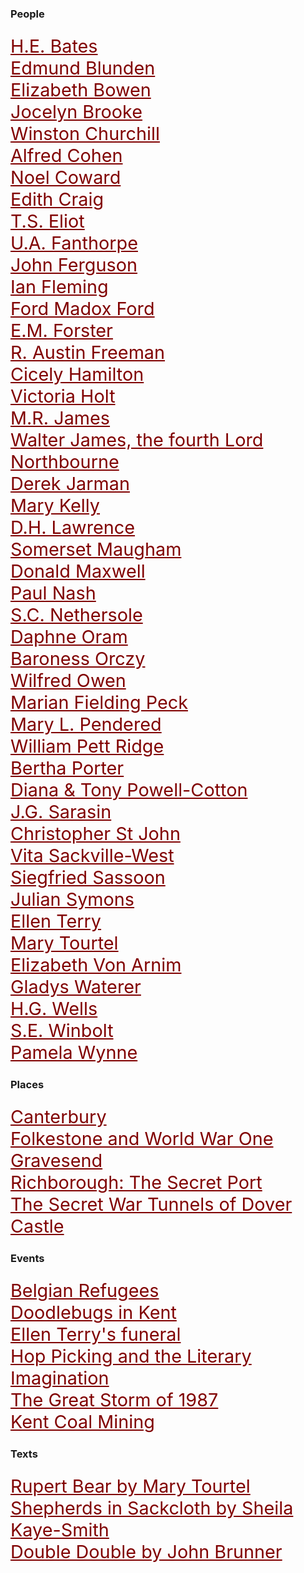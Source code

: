 <style>
    .clearfix::after {content: ""; clear: both; display: table;}
    .thumb {float:left; margin:0 18px 0 6px; width:100%; width:100%; max-width:150px; box-shadow: 0 4px 8px 0 rgba(0, 0, 0, 0.2), 0 6px 20px 0 rgba(0, 0, 0, 0.19); border:1px solid #aaa; margin-bottom: 24px;}
    p {font-size: 1.5rem;}
    a {color: #800000 !important; font-size: 1.2em;}
</style>

<param ve-config title="20th Century Kent" banner="https://stor.artstor.org/stor/f3590125-3b05-42a0-b365-e33a8735353c">

### People

[H.E. Bates](20c-bates-biography)    
[Edmund Blunden](20c-blunden-biography)   
[Elizabeth Bowen](20c-bowen-biography)   
[Jocelyn Brooke](20c-brooke-biography)   
[Winston Churchill](20c-churchill-chartwell)   
[Alfred Cohen](20c-cohen-biography)   
[Noel Coward](20c-coward-biography)   
[Edith Craig](20c-craig-biography)   
[T.S. Eliot](20c-eliot-biography)   
[U.A. Fanthorpe](20c-fanthorpe-biography)   
[John Ferguson](20c-ferguson-biography)   
[Ian Fleming](20c-fleming-biography)   
[Ford Madox Ford](20c-fordmadoxford-biography)   
[E.M. Forster](20c-forster-em-biography)   
[R. Austin Freeman](20c-freeman-biography)   
[Cicely Hamilton](20c-hamilton-biography)   
[Victoria Holt](20c-holt-biography)   
[M.R. James](20c-jamesmr-biography)   
[Walter James, the fourth Lord Northbourne](20c-northbourne-biography)   
[Derek Jarman](20c-jarman-biography)   
[Mary Kelly](20c-kelly-biography)   
[D.H. Lawrence](20c-lawrence-biography)   
[Somerset Maugham](20c-maugham-biography)  
[Donald Maxwell](20c-maxwelld-biography)   
[Paul Nash](20c-nash-biography)   
[S.C. Nethersole](20c-nethersole-biography)  
[Daphne Oram](20c-oram-biography)   
[Baroness Orczy](20c-orczy-biography)   
[Wilfred Owen](20c-owen-biography)   
[Marian Fielding Peck](20c-peck-biography)     
[Mary L. Pendered](20c-pendered-biography)   
[William Pett Ridge](20c-pett-ridge-biography)   
[Bertha Porter](20c-porter-biography)   
[Diana & Tony Powell-Cotton](20c-powell-cotton)   
[J.G. Sarasin](20c-salmon-biography)   
[Christopher St John](20c-st-john-biography)  
[Vita Sackville-West](20c-sackville-west-biography)    
[Siegfried Sassoon](20c-sassoon-biography)   
[Julian Symons](20c-symons-biography)   
[Ellen Terry](20c-terry-biography)  
[Mary Tourtel](20c-tourtel-biography)   
[Elizabeth Von Arnim](20c-vonarnim-biography)   
[Gladys Waterer](20c-waterer-biography)   
[H.G. Wells](20c-wellshg-biography)   
[S.E. Winbolt](20c-winbolt-biography)   
[Pamela Wynne](20c-wynne-biography)   

### Places

[Canterbury](/canterbury/20c-canterbury-home)   
[Folkestone and World War One](20c-folkestone-ww1)   
[Gravesend](/placesej/gravesend-overview)   
[Richborough: The Secret Port](20c-richborough)   
[The Secret War Tunnels of Dover Castle](20c-secret-tunnels)   

### Events

[Belgian Refugees](20c-belgian-refugees)   
[Doodlebugs in Kent](ww2-doodlebug)   
[Ellen Terry's funeral](20c-terry-funeral)  
[Hop Picking and the Literary Imagination](20c-hop-picking)   
[The Great Storm of 1987](20c-hurricane)   
[Kent Coal Mining](20c-kent-miners)   

### Texts

[Rupert Bear by Mary Tourtel](20c-rupert-bear)   
[Shepherds in Sackcloth by Sheila Kaye-Smith](20c-kaye-smith-delmonden)   
[Double Double by John Brunner](20c-double-double)   

